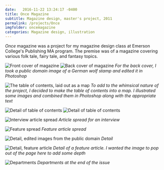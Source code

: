 ```yaml
---
date:   2016-11-22 13:24:17 -0400
title: Once Magazine
subtitle: Magazine design, master's project, 2011
permalink: /projects/Once
imgfolder: oncemagazine
categories: Magazine design, illustration
---
```

*Once* magazine was a project for my magazine design class at Emerson College's Publishing MA program. The premise was of a magazine covering various folk tale, fairy tale, and fantasy topics. 

![Front cover of magazine](cover)
![Back cover of magazine](backcover)
*For the back cover, I took a public domain image of a German wolf stamp and edited it in Photoshop*

![The table of contents, laid out as a map](toc)
*To add to the whimsical nature of the project, I decided to make the table of contents into a map. I illustrated some images and combined them in Photoshop along with the appropriate text*

![Detail of table of contents](toc-dt-1)
![Detail of table of contents](toc-dt-2)

![Interview article spread](troll)
*Article spread for an interview*

![Feature spread](red)
*Feature article spread*

![Detail, edited images from the public domain](red-dt)
*Detail*

![Detail, feature article](fen)
*Detail of a feature article. I wanted the image to pop out of the page here to add some depth*

![Departments](dept)
*Departments at the end of the issue*

[cover]: /img/oncemagazine/1a-cover.jpg
[backcover]: /img/oncemagazine/1b-back-cover.jpg
[toc]: /img/oncemagazine/2a-toc-spread.jpg
[toc-dt-1]: /img/oncemagazine/2b-toc-detail-1.jpg
[toc-dt-2]: /img/oncemagazine/2b-toc-detail-2.jpg
[troll]: /img/oncemagazine/3-troll-spread.jpg
[red]: /img/oncemagazine/4a-red-spread.jpg
[red-dt]: /img/oncemagazine/4b-red-detail.jpg
[fen]: /img/oncemagazine/5-fenrir-detail.jpg
[dept]: /img/oncemagazine/6-dept-spread.jpg
